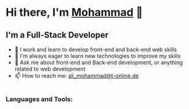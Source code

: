 # Hi there, I'm [Mohammad](🧑‍💻) 👋

## I'm a Full-Stack Developer

- 🔭 I work and learn to develop front-end and back-end web skills
- 🌱 I'm always eager to learn new technologies to improve my skills
- 💬 Ask me about front-end and Back-end development, or anything related to web development
- 📫 How to reach me: [ali_mohammad@t-online.de]()

![]()

### Languages and Tools:

